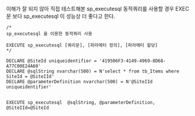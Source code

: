 이해가 잘 되지 않아 직접 테스트해본 sp_executesql
동적쿼리를 사용할 경우 EXEC 문 보다 sp_executesql 이 성능상 더 좋다고 한다.

```MS-SQL
/*
sp_executesql 을 이용한 동적쿼리 사용
  
EXECUTE sp_executesql [쿼리문], [파라메터 정의], [파라메터 할당]
*/

DECLARE @SiteId uniqueidentifier = '419506F3-4149-4969-8D68-A77C00E24A60'
DECLARE @sqlString nvarchar(500) = N'select * from tb_Items where SiteId = @SiteIId'
DECLARE @parameterDefinition nvarchar(500) = N'@SiteIId uniqueidentifier'


EXECUTE sp_executesql  @sqlString, @parameterDefinition, @SiteIId=@SiteId
```
